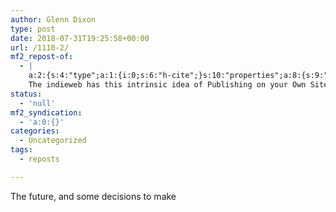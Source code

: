 ```yaml
---
author: Glenn Dixon
type: post
date: 2018-07-31T19:25:58+00:00
url: /1110-2/
mf2_repost-of:
  - |
    a:2:{s:4:"type";a:1:{i:0;s:6:"h-cite";}s:10:"properties";a:8:{s:9:"published";a:1:{i:0;s:25:"2018-07-31T14:32:38+00:00";}s:7:"updated";a:1:{i:0;s:25:"2018-07-31T14:32:38+00:00";}s:7:"summary";a:1:{i:0;s:304:"Just a quick note: ostensibly to fight algorithmic propaganda, Facebook is shutting off API access to publish to profiles tomorrow. I expect other platforms to follow. That's completely their right.
    The indieweb has this intrinsic idea of Publishing on your Own Site, Syndicating Elsewhere: automatic...";}s:4:"name";a:1:{i:0;s:24:"Stepping back from POSSE";}s:3:"url";a:1:{i:0;s:45:"https://werd.io/2018/stepping-back-from-posse";}s:11:"publication";a:1:{i:0;s:15:"Ben Werdmüller";}s:8:"featured";a:1:{i:0;s:55:"https://werd.io/file/5b6071cad3c9b236ed59eb32/thumb.png";}s:6:"author";a:3:{s:4:"name";s:15:"Ben Werdmüller";s:3:"url";s:31:"https://werd.io/profile/benwerd";s:5:"photo";s:55:"https://werd.io/file/56c4b818bed7de5b507fa2a5/thumb.jpg";}}}
status:
  - 'null'
mf2_syndication:
  - 'a:0:{}'
categories:
  - Uncategorized
tags:
  - reposts

---
```

The future, and some decisions to make